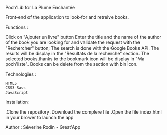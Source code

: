 Poch'Lib for La Plume Enchantée

Front-end of the application to look-for and retreive books.

Functions :

Click on "Ajouter un livre" button
Enter the title and the name of the author of the book you are looking for and validate the request with the "Rechercher" button;
The search is done with the Google Books API.
The results will be display in the "Résultats de la recherche" section.
The selected books,thanks to the bookmark icon will be display in "Ma poch'liste".
Books can be delete from the section with bin icon.

Technologies : 

    HTML5
    CSS3-Sass
    JavaScript

Installation:

.Clone the repository
.Download the complere file
.Open the file index.html in your brower to launch the app

Author : Séverine Rodin - Great'App